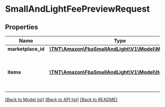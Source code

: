 # SmallAndLightFeePreviewRequest

## Properties
Name | Type | Description | Notes
------------ | ------------- | ------------- | -------------
**marketplace_id** | [**\TNT\Amazon\FbaSmallAndLight\V1\Model\MarketplaceId**](MarketplaceId.md) |  | 
**items** | [**\TNT\Amazon\FbaSmallAndLight\V1\Model\Item[]**](Item.md) | A list of items for which to retrieve fee estimates (limit: 25). | 

[[Back to Model list]](../README.md#documentation-for-models) [[Back to API list]](../README.md#documentation-for-api-endpoints) [[Back to README]](../README.md)


